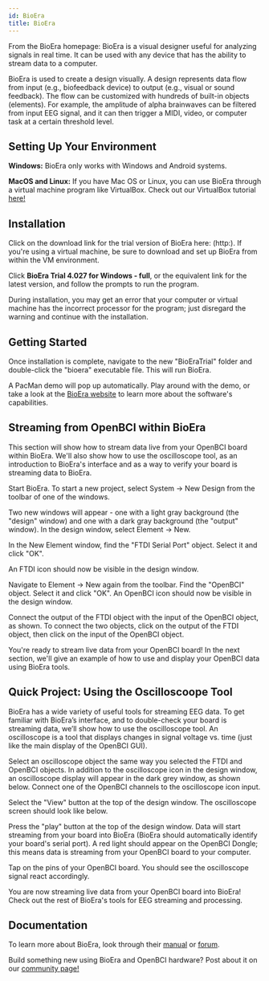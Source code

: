 ```yaml
---
id: BioEra
title: BioEra
---
```


From the BioEra homepage: BioEra is a visual designer useful for analyzing signals in real time. It can be used with any device that has the ability to stream data to a computer.

BioEra is used to create a design visually. A design represents data flow from input (e.g., biofeedback device) to output (e.g., visual or sound feedback). The flow can be customized with hundreds of built-in objects (elements). For example, the amplitude of alpha brainwaves can be filtered from input EEG signal, and it can then trigger a MIDI, video, or computer task at a certain threshold level.

## Setting Up Your Environment

**Windows:** BioEra only works with Windows and Android systems.

**MacOS and Linux:** If you have Mac OS or Linux, you can use BioEra through a virtual machine program like VirtualBox. Check out our VirtualBox tutorial [here!](Software/CompatibleThirdPartySoftware/07-VirtualBox.md)

## Installation

Click on the download link for the trial version of BioEra here: (http:). If you're using a virtual machine, be sure to download and set up BioEra from within the VM environment.

Click **BioEra Trial 4.027 for Windows - full**, or the equivalent link for the latest version, and follow the prompts to run the program.

During installation, you may get an error that your computer or virtual machine has the incorrect processor for the program; just disregard the warning and continue with the installation.

## Getting Started

Once installation is complete, navigate to the new "BioEraTrial" folder and double-click the "bioera" executable file. This will run BioEra.

A PacMan demo will pop up automatically. Play around with the demo, or take a look at the [BioEra website](http://www.bioera.net/index.shtml) to learn more about the software's capabilities.

## Streaming from OpenBCI within BioEra

This section will show how to stream data live from your OpenBCI board within BioEra. We'll also show how to use the oscilloscope tool, as an introduction to BioEra's interface and as a way to verify your board is streaming data to BioEra.

Start BioEra. To start a new project, select System -> New Design from the toolbar of one of the windows.

Two new windows will appear - one with a light gray background (the "design" window) and one with a dark gray background (the "output" window). In the design window, select Element -&gt; New.

In the New Element window, find the "FTDI Serial Port" object. Select it and click "OK".

An FTDI icon should now be visible in the design window.

Navigate to Element -> New again from the toolbar. Find the "OpenBCI" object. Select it and click "OK". An OpenBCI icon should now be visible in the design window.

Connect the output of the FTDI object with the input of the OpenBCI object, as shown. To connect the two objects, click on the output of the FTDI object, then click on the input of the OpenBCI object.

You're ready to stream live data from your OpenBCI board! In the next section, we'll give an example of how to use and display your OpenBCI data using BioEra tools.

## Quick Project: Using the Oscilloscoope Tool

BioEra has a wide variety of useful tools for streaming EEG data. To get familiar with BioEra’s interface, and to double-check your board is streaming data, we’ll show how to use the oscilloscope tool. An oscilloscope is a tool that displays changes in signal voltage vs. time (just like the main display of the OpenBCI GUI).

Select an oscilloscope object the same way you selected the FTDI and OpenBCI objects. In addition to the oscilloscope icon in the design window, an oscilloscope display will appear in the dark grey window, as shown below. Connect one of the OpenBCI channels to the oscilloscope icon input.

Select the "View" button at the top of the design window. The oscilloscope screen should look like below.

Press the "play" button at the top of the design window. Data will start streaming from your board into BioEra (BioEra should automatically identify your board's serial port). A red light should appear on the OpenBCI Dongle; this means data is streaming from your OpenBCI board to your computer.

Tap on the pins of your OpenBCI board. You should see the oscilloscope signal react accordingly.

You are now streaming live data from your OpenBCI board into BioEra! Check out the rest of BioEra's tools for EEG streaming and processing.

## Documentation

To learn more about BioEra, look through their [manual](http://www.proatech.com/be/manual.html) or [forum](http://www.bioera.net/support/forum.jsp).

Build something new using BioEra and OpenBCI hardware? Post about it on our [community page!](http://openbci.com/community/)
